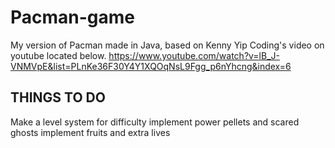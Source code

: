 # Pacman-game
My version of Pacman made in Java, based on Kenny Yip Coding's video on youtube located below.
https://www.youtube.com/watch?v=lB_J-VNMVpE&list=PLnKe36F30Y4Y1XQOqNsL9Fgg_p6nYhcng&index=6


THINGS TO DO
-------------
Make a level system for difficulty
implement power pellets and scared ghosts
implement fruits and extra lives
